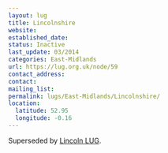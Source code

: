 ```yaml
---
layout: lug
title: Lincolnshire
website: 
established_date: 
status: Inactive
last_update: 03/2014
categories: East-Midlands
url: https://lug.org.uk/node/59
contact_address: 
contact: 
mailing_list: 
permalink: lugs/East-Midlands/Lincolnshire/
location:
  latitude: 52.95
  longitude: -0.16
---
```

<p>Superseded by <a href="https://lug.org.uk/lugs/East-Midlands/Lincoln/">Lincoln LUG</a>.</p>